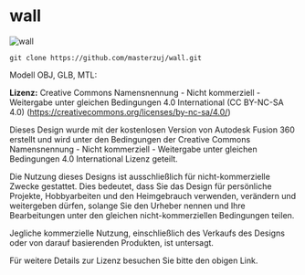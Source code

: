 # wall

![wall](https://github.com/user-attachments/assets/150619cb-afe2-4804-849d-781e590329a0)


    git clone https://github.com/masterzuj/wall.git


Modell OBJ, GLB, MTL:

**Lizenz:** Creative Commons Namensnennung - Nicht kommerziell - Weitergabe unter gleichen Bedingungen 4.0 International (CC BY-NC-SA 4.0)
(https://creativecommons.org/licenses/by-nc-sa/4.0/)

Dieses Design wurde mit der kostenlosen Version von Autodesk Fusion 360 erstellt und wird unter den Bedingungen der Creative Commons Namensnennung - Nicht kommerziell - Weitergabe unter gleichen Bedingungen 4.0 International Lizenz geteilt.

Die Nutzung dieses Designs ist ausschließlich für nicht-kommerzielle Zwecke gestattet. Dies bedeutet, dass Sie das Design für persönliche Projekte, Hobbyarbeiten und den Heimgebrauch verwenden, verändern und weitergeben dürfen, solange Sie den Urheber nennen und Ihre Bearbeitungen unter den gleichen nicht-kommerziellen Bedingungen teilen.

Jegliche kommerzielle Nutzung, einschließlich des Verkaufs des Designs oder von darauf basierenden Produkten, ist untersagt.

Für weitere Details zur Lizenz besuchen Sie bitte den obigen Link.
